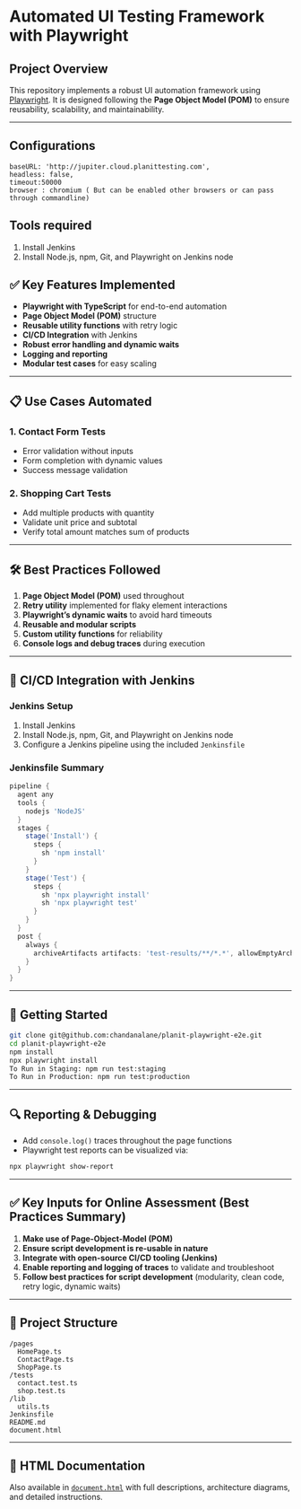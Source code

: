 # Automated UI Testing Framework with Playwright

## Project Overview
This repository implements a robust UI automation framework using [Playwright](https://playwright.dev/). It is designed following the **Page Object Model (POM)** to ensure reusability, scalability, and maintainability.

---

## Configurations

    baseURL: 'http://jupiter.cloud.planittesting.com',
    headless: false,
    timeout:50000
    browser : chromium ( But can be enabled other browsers or can pass through commandline)

## Tools required

1. Install Jenkins
2. Install Node.js, npm, Git, and Playwright on Jenkins node


## ✅ Key Features Implemented

- **Playwright with TypeScript** for end-to-end automation
- **Page Object Model (POM)** structure
- **Reusable utility functions** with retry logic
- **CI/CD Integration** with Jenkins
- **Robust error handling and dynamic waits**
- **Logging and reporting**
- **Modular test cases** for easy scaling

---

## 📋 Use Cases Automated

### 1. **Contact Form Tests**
- Error validation without inputs
- Form completion with dynamic values
- Success message validation

### 2. **Shopping Cart Tests**
- Add multiple products with quantity
- Validate unit price and subtotal
- Verify total amount matches sum of products

---

## 🛠️ Best Practices Followed

1. **Page Object Model (POM)** used throughout
2. **Retry utility** implemented for flaky element interactions
3. **Playwright’s dynamic waits** to avoid hard timeouts
4. **Reusable and modular scripts**
5. **Custom utility functions** for reliability
6. **Console logs and debug traces** during execution

---

## 🔁 CI/CD Integration with Jenkins

### Jenkins Setup
1. Install Jenkins
2. Install Node.js, npm, Git, and Playwright on Jenkins node
3. Configure a Jenkins pipeline using the included `Jenkinsfile`

### Jenkinsfile Summary
```groovy
pipeline {
  agent any
  tools {
    nodejs 'NodeJS'
  }
  stages {
    stage('Install') {
      steps {
        sh 'npm install'
      }
    }
    stage('Test') {
      steps {
        sh 'npx playwright install'
        sh 'npx playwright test'
      }
    }
  }
  post {
    always {
      archiveArtifacts artifacts: 'test-results/**/*.*', allowEmptyArchive: true
    }
  }
}
```

---

## 🚀 Getting Started

```bash
git clone git@github.com:chandanalane/planit-playwright-e2e.git
cd planit-playwright-e2e
npm install
npx playwright install
To Run in Staging: npm run test:staging
To Run in Production: npm run test:production
```

---

## 🔍 Reporting & Debugging
- Add `console.log()` traces throughout the page functions
- Playwright test reports can be visualized via:
```bash
npx playwright show-report
```

---

## ✅ Key Inputs for Online Assessment (Best Practices Summary)

1. **Make use of Page-Object-Model (POM)**
2. **Ensure script development is re-usable in nature**
3. **Integrate with open-source CI/CD tooling (Jenkins)**
4. **Enable reporting and logging of traces** to validate and troubleshoot
5. **Follow best practices for script development** (modularity, clean code, retry logic, dynamic waits)

---

## 🧩 Project Structure
```
/pages
  HomePage.ts
  ContactPage.ts
  ShopPage.ts
/tests
  contact.test.ts
  shop.test.ts
/lib
  utils.ts
Jenkinsfile
README.md
document.html
```

---

## 📄 HTML Documentation
Also available in [`document.html`](document.html) with full descriptions, architecture diagrams, and detailed instructions.

